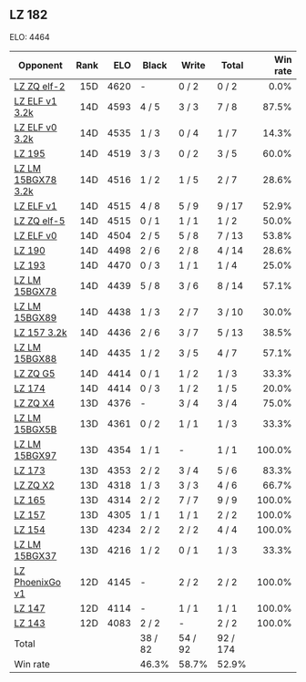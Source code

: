 ## LZ 182 ##

ELO: 4464

Opponent | Rank | ELO | Black | Write | Total | Win rate
---------|-----:|----:|-------|-------|-------|-------:
[LZ ZQ elf-2](LZ%20ZQ%20elf-2.md) | 15D | 4620 | - | 0 / 2 | 0 / 2 | 0.0%
[LZ ELF v1 3.2k](LZ%20ELF%20v1%203.2k.md) | 14D | 4593 | 4 / 5 | 3 / 3 | 7 / 8 | 87.5%
[LZ ELF v0 3.2k](LZ%20ELF%20v0%203.2k.md) | 14D | 4535 | 1 / 3 | 0 / 4 | 1 / 7 | 14.3%
[LZ 195](LZ%20195.md) | 14D | 4519 | 3 / 3 | 0 / 2 | 3 / 5 | 60.0%
[LZ LM 15BGX78 3.2k](LZ%20LM%2015BGX78%203.2k.md) | 14D | 4516 | 1 / 2 | 1 / 5 | 2 / 7 | 28.6%
[LZ ELF v1](LZ%20ELF%20v1.md) | 14D | 4515 | 4 / 8 | 5 / 9 | 9 / 17 | 52.9%
[LZ ZQ elf-5](LZ%20ZQ%20elf-5.md) | 14D | 4515 | 0 / 1 | 1 / 1 | 1 / 2 | 50.0%
[LZ ELF v0](LZ%20ELF%20v0.md) | 14D | 4504 | 2 / 5 | 5 / 8 | 7 / 13 | 53.8%
[LZ 190](LZ%20190.md) | 14D | 4498 | 2 / 6 | 2 / 8 | 4 / 14 | 28.6%
[LZ 193](LZ%20193.md) | 14D | 4470 | 0 / 3 | 1 / 1 | 1 / 4 | 25.0%
[LZ LM 15BGX78](LZ%20LM%2015BGX78.md) | 14D | 4439 | 5 / 8 | 3 / 6 | 8 / 14 | 57.1%
[LZ LM 15BGX89](LZ%20LM%2015BGX89.md) | 14D | 4438 | 1 / 3 | 2 / 7 | 3 / 10 | 30.0%
[LZ 157 3.2k](LZ%20157%203.2k.md) | 14D | 4436 | 2 / 6 | 3 / 7 | 5 / 13 | 38.5%
[LZ LM 15BGX88](LZ%20LM%2015BGX88.md) | 14D | 4435 | 1 / 2 | 3 / 5 | 4 / 7 | 57.1%
[LZ ZQ G5](LZ%20ZQ%20G5.md) | 14D | 4414 | 0 / 1 | 1 / 2 | 1 / 3 | 33.3%
[LZ 174](LZ%20174.md) | 14D | 4414 | 0 / 3 | 1 / 2 | 1 / 5 | 20.0%
[LZ ZQ X4](LZ%20ZQ%20X4.md) | 13D | 4376 | - | 3 / 4 | 3 / 4 | 75.0%
[LZ LM 15BGX5B](LZ%20LM%2015BGX5B.md) | 13D | 4361 | 0 / 2 | 1 / 1 | 1 / 3 | 33.3%
[LZ LM 15BGX97](LZ%20LM%2015BGX97.md) | 13D | 4354 | 1 / 1 | - | 1 / 1 | 100.0%
[LZ 173](LZ%20173.md) | 13D | 4353 | 2 / 2 | 3 / 4 | 5 / 6 | 83.3%
[LZ ZQ X2](LZ%20ZQ%20X2.md) | 13D | 4318 | 1 / 3 | 3 / 3 | 4 / 6 | 66.7%
[LZ 165](LZ%20165.md) | 13D | 4314 | 2 / 2 | 7 / 7 | 9 / 9 | 100.0%
[LZ 157](LZ%20157.md) | 13D | 4305 | 1 / 1 | 1 / 1 | 2 / 2 | 100.0%
[LZ 154](LZ%20154.md) | 13D | 4234 | 2 / 2 | 2 / 2 | 4 / 4 | 100.0%
[LZ LM 15BGX37](LZ%20LM%2015BGX37.md) | 13D | 4216 | 1 / 2 | 0 / 1 | 1 / 3 | 33.3%
[LZ PhoenixGo v1](LZ%20PhoenixGo%20v1.md) | 12D | 4145 | - | 2 / 2 | 2 / 2 | 100.0%
[LZ 147](LZ%20147.md) | 12D | 4114 | - | 1 / 1 | 1 / 1 | 100.0%
[LZ 143](LZ%20143.md) | 12D | 4083 | 2 / 2 | - | 2 / 2 | 100.0%
Total | | | 38 / 82 | 54 / 92 | 92 / 174 | 
Win rate| | | 46.3% | 58.7% | 52.9% | 
